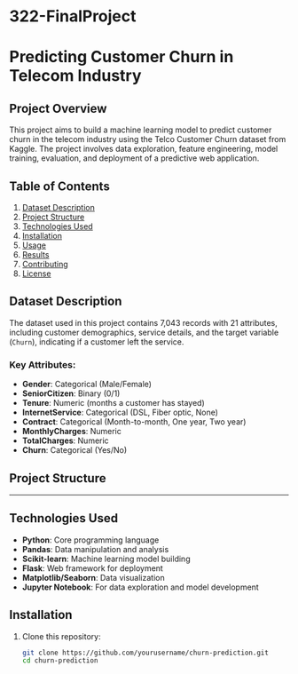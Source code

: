 # 322-FinalProject
# Predicting Customer Churn in Telecom Industry

## Project Overview
This project aims to build a machine learning model to predict customer churn in the telecom industry using the Telco Customer Churn dataset from Kaggle. The project involves data exploration, feature engineering, model training, evaluation, and deployment of a predictive web application.

## Table of Contents
1. [Dataset Description](#dataset-description)
2. [Project Structure](#project-structure)
3. [Technologies Used](#technologies-used)
4. [Installation](#installation)
5. [Usage](#usage)
6. [Results](#results)
7. [Contributing](#contributing)
8. [License](#license)

## Dataset Description
The dataset used in this project contains 7,043 records with 21 attributes, including customer demographics, service details, and the target variable (`Churn`), indicating if a customer left the service.

### Key Attributes:
- **Gender**: Categorical (Male/Female)
- **SeniorCitizen**: Binary (0/1)
- **Tenure**: Numeric (months a customer has stayed)
- **InternetService**: Categorical (DSL, Fiber optic, None)
- **Contract**: Categorical (Month-to-month, One year, Two year)
- **MonthlyCharges**: Numeric
- **TotalCharges**: Numeric
- **Churn**: Categorical (Yes/No)

## Project Structure
----

## Technologies Used
- **Python**: Core programming language
- **Pandas**: Data manipulation and analysis
- **Scikit-learn**: Machine learning model building
- **Flask**: Web framework for deployment
- **Matplotlib/Seaborn**: Data visualization
- **Jupyter Notebook**: For data exploration and model development

## Installation
1. Clone this repository:
   ```bash
   git clone https://github.com/yourusername/churn-prediction.git
   cd churn-prediction
